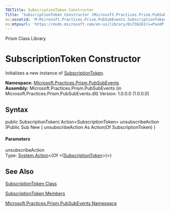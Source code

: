 ```yaml
---
TOCTitle: SubscriptionToken Constructor
Title: 'SubscriptionToken Constructor (Microsoft.Practices.Prism.PubSubEvents)'
ms:assetid: 'M:Microsoft.Practices.Prism.PubSubEvents.SubscriptionToken.\#ctor(System.Action{Microsoft.Practices.Prism.PubSubEvents.SubscriptionToken})'
ms:mtpsurl: 'https://msdn.microsoft.com/en-us/library/Dn736261(v=PandP.50)'
---
```


Prism Class Library

SubscriptionToken Constructor
=============================

Initializes a new instance of [SubscriptionToken](https://msdn.microsoft.com/t:microsoft.practices.prism.pubsubevents.subscriptiontoken).

**Namespace:** [Microsoft.Practices.Prism.PubSubEvents](https://msdn.microsoft.com/n:microsoft.practices.prism.pubsubevents)
**Assembly:** Microsoft.Practices.Prism.PubSubEvents (in Microsoft.Practices.Prism.PubSubEvents.dll) Version: 1.0.0.0 (1.0.0.0)

## Syntax


<span id="syntaxToggle"></span>public SubscriptionToken( Action&lt;SubscriptionToken&gt; unsubscribeAction )Public Sub New ( unsubscribeAction As Action(Of SubscriptionToken) )
#### Parameters

unsubscribeAction  
Type: [System.Action](http://msdn2.microsoft.com/en-us/library/018hxwa8)&lt;(Of &lt;([SubscriptionToken](https://msdn.microsoft.com/t:microsoft.practices.prism.pubsubevents.subscriptiontoken)&gt;)&gt;)

See Also
--------


[SubscriptionToken Class](https://msdn.microsoft.com/t:microsoft.practices.prism.pubsubevents.subscriptiontoken)

[SubscriptionToken Members](https://msdn.microsoft.com/allmembers.t:microsoft.practices.prism.pubsubevents.subscriptiontoken)

[Microsoft.Practices.Prism.PubSubEvents Namespace](https://msdn.microsoft.com/n:microsoft.practices.prism.pubsubevents)
